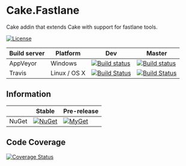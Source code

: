 # Cake.Fastlane

Cake addin that extends Cake with support for fastlane tools.

[![License](http://img.shields.io/:license-mit-blue.svg)](https://raw.githubusercontent.com/RLittlesII/Cake.SqlPackage/master/LICENSE)

| Build server                | Platform     | Dev    | Master             |
|-----------------------------|--------------|--------------|---------------------------------------------------------------------------------------------------------------------------|
| AppVeyor                    | Windows      |  [![Build status](https://ci.appveyor.com/api/projects/status/bvxpbhtyrhr88bfj/branch/dev?svg=true)](https://ci.appveyor.com/project/RLittlesII/cake-fastlane/branch/dev) | [![Build status](https://ci.appveyor.com/api/projects/status/bvxpbhtyrhr88bfj/branch/master?svg=true)](https://ci.appveyor.com/project/RLittlesII/cake-fastlane/branch/master) |
| Travis                      | Linux / OS X | [![Build Status](https://travis-ci.org/RLittlesII/Cake.Fastlane.svg?branch=dev)](https://travis-ci.org/RLittlesII/Cake.Fastlane) | [![Build Status](https://travis-ci.org/RLittlesII/Cake.Fastlane.svg?branch=master)](https://travis-ci.org/RLittlesII/Cake.Fastlane) |

## Information

| | Stable | Pre-release |
|---|---|---|
|NuGet|[![NuGet](https://img.shields.io/nuget/v/Cake.Fastlane.svg)](https://www.nuget.org/packages/Cake.Fastlane)|[![MyGet](https://img.shields.io/myget/RLittlesII/vpre/Cake.Fastlane.svg?label=MyGet)](https://www.myget.org/feed/RLittlesII/package/nuget/Cake.Fastlane)|

## Code Coverage

[![Coverage Status](https://coveralls.io/repos/github/RLittlesII/Cake.Fastlane/badge.svg?branch=develop)](https://coveralls.io/github/RLittlesII/Cake.Fastlane?branch=develop)